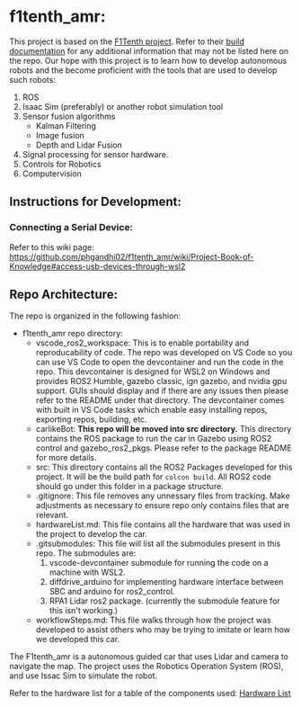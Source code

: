 # f1tenth_amr:
This project is based on the [F1Tenth project](https://f1tenth.org/). Refer to their [build documentation](https://f1tenth.org/build) for any additional information that may not be listed here on the repo. Our hope with this project is to learn how to develop autonomous robots and the become proficient with the tools that are used to develop such robots:
1. ROS
1. Isaac Sim (preferably) or another robot simulation tool
1. Sensor fusion algorithms
    - Kalman Filtering
    - Image fusion
    - Depth and Lidar Fusion
1. Signal processing for sensor hardware.
1. Controls for Robotics
1. Computervision

## Instructions for Development:
### Connecting a Serial Device:
Refer to this wiki page: https://github.com/phgandhi02/f1tenth_amr/wiki/Project-Book-of-Knowledge#access-usb-devices-through-wsl2


## Repo Architecture:
The repo is organized in the following fashion:
 - f1tenth_amr repo directory:
    - vscode_ros2_workspace: This is to enable portability and reproducability of code. The repo was developed on VS Code so you can use VS Code to open the devcontainer and run the code in the repo. This devcontainer is designed for WSL2 on Windows and provides ROS2 Humble, gazebo classic, ign gazebo, and nvidia gpu support. GUIs should display and if there are any issues then please refer to the README under that directory. The devcontainer comes with built in VS Code tasks which enable easy installing repos, exporting repos, building, etc. 
    - carlikeBot: **This repo will be moved into src directory.** This directory contains the ROS package to run the car in Gazebo using ROS2 control and gazebo_ros2_pkgs. Please refer to the package README for more details.
    - src: This directory contains all the ROS2 Packages developed for this project. It will be the build path for `colcon build`. All ROS2 code should go under this folder in a package structure.
    - .gitignore: This file removes any unnessary files from tracking. Make adjustments as necessary to ensure repo only contains files that are relevant.
    - hardwareList.md: This file contains all the hardware that was used in the project to develop the car.
    - .gitsubmodules: This file will list all the submodules present in this repo. The submodules are: 
        1. vscode-devcontainer submodule for running the code on a machine with WSL2.
        2. diffdrive_arduino for implementing hardware interface between SBC and arduino for ros2_control.
        3. RPA1 Lidar ros2 package. (currently the submodule feature for this isn't working.)
    - workflowSteps.md: This file walks through how the project was developed to assist others who may be trying to imitate or learn how we developed this car. 


The F1tenth_amr is a autonomous guided car that uses Lidar and camera to navigate the map. The project uses the Robotics Operation System (ROS), and use Issac Sim to simulate the robot. 

Refer to the hardware list for a table of the components used: [Hardware List](./hardwareList.md)